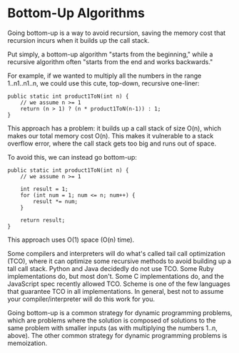 # Bottom-Up Algorithms

Going bottom-up is a way to avoid recursion, saving the memory cost that recursion incurs when it builds up the call 
stack.

Put simply, a bottom-up algorithm "starts from the beginning," while a recursive algorithm often "starts from the end 
and works backwards."

For example, if we wanted to multiply all the numbers in the range 1..n1..n1..n, we could use this cute, top-down, 
recursive one-liner:
```
public static int product1ToN(int n) {
    // we assume n >= 1
    return (n > 1) ? (n * product1ToN(n-1)) : 1;
}
```

This approach has a problem: it builds up a call stack of size O(n), which makes our total memory cost O(n). This makes 
it vulnerable to a stack overflow error, where the call stack gets too big and runs out of space.

To avoid this, we can instead go bottom-up:

```
public static int product1ToN(int n) {
    // we assume n >= 1

    int result = 1;
    for (int num = 1; num <= n; num++) {
        result *= num;
    }

    return result;
}
```

This approach uses O(1) space (O(n) time).

Some compilers and interpreters will do what's called tail call optimization (TCO), where it can optimize some 
recursive methods to avoid building up a tall call stack. Python and Java decidedly do not use TCO. Some Ruby 
implementations do, but most don't. Some C implementations do, and the JavaScript spec recently allowed TCO. Scheme is 
one of the few languages that guarantee TCO in all implementations. In general, best not to assume your 
compiler/interpreter will do this work for you.

Going bottom-up is a common strategy for dynamic programming problems, which are problems where the solution is 
composed of solutions to the same problem with smaller inputs (as with multiplying the numbers 1..n, above). The other 
common strategy for dynamic programming problems is memoization.
